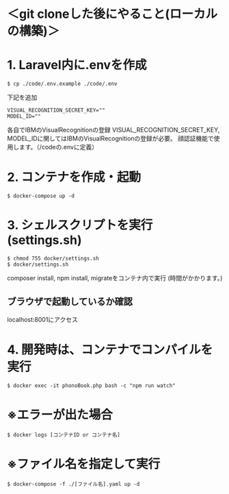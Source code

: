 # ＜git cloneした後にやること(ローカルの構築)＞

# 1. Laravel内に.envを作成
    $ cp ./code/.env.example ./code/.env


下記を追加
```:
VISUAL_RECOGNITION_SECRET_KEY=""
MODEL_ID=""
```
各自でIBMのVisualRecognitionの登録
VISUAL_RECOGNITION_SECRET_KEY, MODEL_IDに関してはIBMのVisualRecognitionの登録が必要。
顔認証機能で使用します。（/codeの.envに定義）


# 2. コンテナを作成・起動
    $ docker-compose up -d


# 3. シェルスクリプトを実行(settings.sh)
    $ chmod 755 docker/settings.sh
    $ docker/settings.sh

composer install, npm install, migrateをコンテナ内で実行
(時間がかかります。)


## ブラウザで起動しているか確認
localhost:8001にアクセス


# 4. 開発時は、コンテナでコンパイルを実行
    $ docker exec -it phonoBook.php bash -c "npm run watch"


# ※エラーが出た場合
    $ docker logs [コンテナID or コンテナ名]

# ※ファイル名を指定して実行
    $ docker-compose -f ./[ファイル名].yaml up -d
